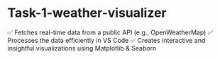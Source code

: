 # Task-1-weather-visualizer
✅ Fetches real-time data from a public API (e.g., OpenWeatherMap) ✅ Processes the data efficiently in VS Code ✅ Creates interactive and insightful visualizations using Matplotlib &amp; Seaborn
